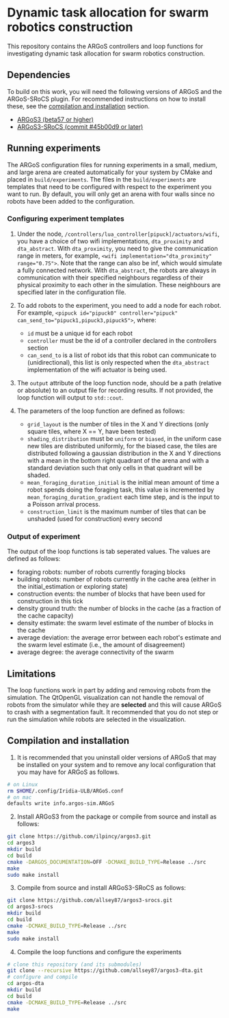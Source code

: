 # Dynamic task allocation for swarm robotics construction

This repository contains the ARGoS controllers and loop functions for investigating dynamic task allocation for swarm robotics construction.

## Dependencies
To build on this work, you will need the following versions of ARGoS and the ARGoS-SRoCS plugin. For recommended instructions on how to install these, see the [compilation and installation](#compilation-and-installation) section.
* [ARGoS3 (beta57 or higher)](https://www.argos-sim.info/core.php)
* [ARGoS3-SRoCS (commit #45b00d9 or later)](https://github.com/allsey87/argos3-srocs)

## Running experiments
The ARGoS configuration files for running experiments in a small, medium, and large arena are created automatically for your system by CMake and placed in `build/experiments`. The files in the `build/experiments` are templates that need to be configured with respect to the experiment you want to run. By default, you will only get an arena with four walls since no robots have been added to the configuration.

### Configuring experiment templates
1. Under the node, `/controllers/lua_controller[pipuck]/actuators/wifi`, you have a choice of two wifi implementations, `dta_proximity` and `dta_abstract`. With `dta_proximity`, you need to give the communication range in meters, for example, `<wifi implementation="dta_proximity" range="0.75">`. Note that the range can also be inf, which would simulate a fully connected network. With `dta_abstract`, the robots are always in communication with their specified neighbours regardless of their physical proximity to each other in the simulation. These neighbours are specified later in the configuration file.
2. To add robots to the experiment, you need to add a node for each robot. For example, `<pipuck id="pipuck0" controller="pipuck" can_send_to="pipuck1,pipuck3,pipuck5">`, where:

   * `id` must be a unique id for each robot
   * `controller` must be the id of a controller declared in the controllers section
   * `can_send_to` is a list of robot ids that this robot can communicate to (unidirectional), this list is only respected when the `dta_abstract` implementation of the wifi actuator is being used.
3. The `output` attribute of the loop function node, should be a path (relative or absolute) to an output file for recording results. If not provided, the loop function will output to `std::cout`.
4. The parameters of the loop function are defined as follows:
   
   * `grid_layout` is the number of tiles in the X and Y directions (only square tiles, where X == Y, have been tested)
   * `shading_distribution` must be `uniform` or `biased`, in the uniform case new tiles are distributed uniformly, for the biased case, the tiles are distributed following a gaussian distribution in the X and Y directions with a mean in the bottom right quadrant of the arena and with a standard deviation such that only cells in that quadrant will be shaded.
   * `mean_foraging_duration_initial` is the initial mean amount of time a robot spends doing the foraging task, this value is incremented by `mean_foraging_duration_gradient` each time step, and is the input to a Poisson arrival process.
   * `construction_limit` is the maximum number of tiles that can be unshaded (used for construction) every second

### Output of experiment
The output of the loop functions is tab seperated values. The values are defined as follows:
   * foraging robots: number of robots currently foraging blocks
   * building robots: number of robots currently in the cache area (either in the initial_estimation or exploring state)
   * construction events: the number of blocks that have been used for construction in this tick
   * density ground truth: the number of blocks in the cache (as a fraction of the cache capacity)
   * density estimate: the swarm level estimate of the number of blocks in the cache
   * average deviation: the average error between each robot's estimate and the swarm level estimate (i.e., the amount of disagreement)
   * average degree: the average connectivity of the swarm

## Limitations
The loop functions work in part by adding and removing robots from the simulation. The QtOpenGL visualization can not handle the removal of robots from the simulator while they are **selected** and this will cause ARGoS to crash with a segmentation fault. It recommended that you do not step or run the simulation while robots are selected in the visualization.

## Compilation and installation
1. It is recommended that you uninstall older versions of ARGoS that may be installed on your system and to remove any local configuration that you may have for ARGoS as follows.

```bash
# on Linux
rm $HOME/.config/Iridia-ULB/ARGoS.conf
# on mac
defaults write info.argos-sim.ARGoS
```

2. Install ARGoS3 from the package or compile from source and install as follows:
```bash
git clone https://github.com/ilpincy/argos3.git
cd argos3
mkdir build
cd build
cmake -DARGOS_DOCUMENTATION=OFF -DCMAKE_BUILD_TYPE=Release ../src
make
sudo make install
```

3.  Compile from source and install ARGoS3-SRoCS as follows:
```bash
git clone https://github.com/allsey87/argos3-srocs.git
cd argos3-srocs
mkdir build
cd build
cmake -DCMAKE_BUILD_TYPE=Release ../src
make
sudo make install
```

4. Compile the loop functions and configure the experiments
```bash
# clone this repository (and its submodules)
git clone --recursive https://github.com/allsey87/argos3-dta.git
# configure and compile
cd argos-dta
mkdir build
cd build
cmake -DCMAKE_BUILD_TYPE=Release ../src
make
```
